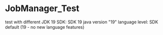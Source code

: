 # JobManager_Test
test with different JDK 19
SDK: SDK 19 java version "19"
language level: SDK default (19 - no new language features)
